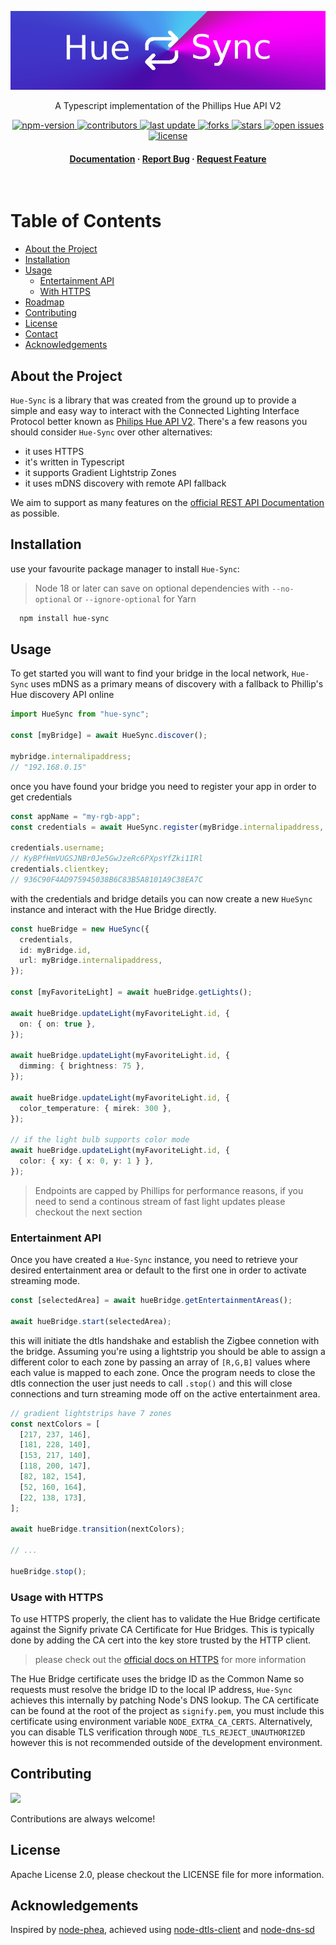 <div align="center">

<img 
    width="auto" 
    height="auto" 
    alt="hue-sync" 
    src="assets/logo.png" 
    style="min-height: 80px;" 
  />

  <p>
    A Typescript implementation of the Phillips Hue API V2
  </p>

<!-- Badges -->
<p>
  <a href="https://www.npmjs.com/package/hue-sync">
    <img src="https://img.shields.io/npm/v/hue-sync" alt="npm-version" />
  </a>
  <a href="https://github.com/jdmg94/hue-sync/graphs/contributors">
    <img src="https://img.shields.io/github/contributors/jdmg94/hue-sync" alt="contributors" />
  </a>
  <a href="">
    <img src="https://img.shields.io/github/last-commit/jdmg94/hue-sync" alt="last update" />
  </a>
  <a href="https://github.com/jdmg94/hue-sync/network/members">
    <img src="https://img.shields.io/github/forks/jdmg94/hue-sync" alt="forks" />
  </a>
  <a href="https://github.com/jdmg94/hue-sync/stargazers">
    <img src="https://img.shields.io/github/stars/jdmg94/hue-sync" alt="stars" />
  </a>
  <a href="https://github.com/jdmg94/hue-sync/issues/">
    <img src="https://img.shields.io/github/issues/jdmg94/hue-sync" alt="open issues" />
  </a>
  <a href="https://github.com/jdmg94/hue-sync/blob/master/LICENSE">
    <img src="https://img.shields.io/github/license/jdmg94/hue-sync.svg" alt="license" />
  </a>
</p>

<h4>
    <a href="https://github.com/jdmg94/hue-sync/README.md">Documentation</a>
  <span> · </span>
    <a href="https://github.com/jdmg94/hue-sync/issues/">Report Bug</a>
  <span> · </span>
    <a href="https://github.com/jdmg94/hue-sync/issues/">Request Feature</a>
  </h4>
</div>

<br />

<!-- Table of Contents -->

# Table of Contents

- [About the Project](#about-the-project)
- [Installation](#installation)
- [Usage](#usage)
  - [Entertainment API](#entertainment-api)
  - [With HTTPS](#usage-with-https)
- [Roadmap](#roadmap)
- [Contributing](#contributing)
- [License](#license)
- [Contact](#contact)
- [Acknowledgements](#acknowledgements)

<!-- About the Project -->

## About the Project

`Hue-Sync` is a library that was created from the ground up to provide a simple and easy way to interact with the Connected Lighting Interface Protocol better known as [Philips Hue API V2](https://developers.meethue.com/develop/hue-api-v2/). There's a few reasons you should consider `Hue-Sync` over other alternatives:

- it uses HTTPS
- it's written in Typescript
- it supports Gradient Lightstrip Zones
- it uses mDNS discovery with remote API fallback

We aim to support as many features on the [official REST API Documentation](https://developers.meethue.com/develop/hue-api-v2/api-reference/) as possible.

<!-- Installation -->

## Installation

use your favourite package manager to install `Hue-Sync`:

> Node 18 or later can save on optional dependencies with `--no-optional`
> or `--ignore-optional` for Yarn

```bash
  npm install hue-sync
```

<!-- Usage -->

## Usage

To get started you will want to find your bridge in the local network, `Hue-Sync` uses mDNS as a primary means of discovery with a fallback to Phillip's Hue discovery API online

```typescript
import HueSync from "hue-sync";

const [myBridge] = await HueSync.discover();

mybridge.internalipaddress;
// "192.168.0.15"
```

once you have found your bridge you need to register your app in order to get credentials

```typescript
const appName = "my-rgb-app";
const credentials = await HueSync.register(myBridge.internalipaddress, appName);

credentials.username;
// KyBPfHmVUGSJNBr0Je5GwJzeRc6PXpsYfZki1IRl
credentials.clientkey;
// 936C90F4AD975945038B6C83B5A8101A9C38EA7C
```

with the credentials and bridge details you can now create a new `HueSync` instance and interact with the Hue Bridge directly.
 

```typescript
const hueBridge = new HueSync({
  credentials,
  id: myBridge.id,
  url: myBridge.internalipaddress,
});

const [myFavoriteLight] = await hueBridge.getLights();

await hueBridge.updateLight(myFavoriteLight.id, {
  on: { on: true },
});

await hueBridge.updateLight(myFavoriteLight.id, {
  dimming: { brightness: 75 },
});

await hueBridge.updateLight(myFavoriteLight.id, {
  color_temperature: { mirek: 300 },
});

// if the light bulb supports color mode
await hueBridge.updateLight(myFavoriteLight.id, {
  color: { xy: { x: 0, y: 1 } },
});
```
> Endpoints are capped by Phillips for performance reasons, if you need to send a continous stream of fast light updates please checkout the next section
### Entertainment API

Once you have created a `Hue-Sync` instance, you need to retrieve your desired entertainment area or default to the first one in order to activate streaming mode.

```typescript
const [selectedArea] = await hueBridge.getEntertainmentAreas();

await hueBridge.start(selectedArea);
```

this will initiate the dtls handshake and establish the Zigbee connetion with the bridge. Assuming you're using a lightstrip you should be able to assign a different color to each zone by passing an array of `[R,G,B]` values where each value is mapped to each zone. Once the program needs to close the dtls connection the user just needs to call `.stop()` and this will close connections and turn streaming mode off on the active entertainment area.

```typescript
// gradient lightstrips have 7 zones
const nextColors = [
  [217, 237, 146],
  [181, 228, 140],
  [153, 217, 140],
  [118, 200, 147],
  [82, 182, 154],
  [52, 160, 164],
  [22, 138, 173],
];

await hueBridge.transition(nextColors);

// ...

hueBridge.stop();
```

### Usage with HTTPS

To use HTTPS properly, the client has to validate the Hue Bridge certificate against the Signify private CA Certificate for Hue Bridges. This is typically done by adding the CA cert into the key store trusted by the HTTP client.

> please check out the [official docs on HTTPS](https://developers.meethue.com/develop/application-design-guidance/using-https/) for more information

The Hue Bridge certificate uses the bridge ID as the Common Name so requests must resolve the bridge ID to the local IP address, `Hue-Sync` achieves this internally by patching Node's DNS lookup. The CA certificate can be found at the root of the project as `signify.pem`, you must include this certificate using environment variable `NODE_EXTRA_CA_CERTS`. Alternatively, you can disable TLS verification through `NODE_TLS_REJECT_UNAUTHORIZED` however this is not recommended outside of the development environment.

<!-- Contributing -->

## Contributing

<a href="https://github.com/jdmg94/hue-sync/graphs/contributors">
  <img src="https://contrib.rocks/image?repo=jdmg94/hue-sync" />
</a>

Contributions are always welcome!

<!-- License -->

## License

Apache License 2.0, please checkout the LICENSE file for more information.

<!-- Acknowledgments -->

## Acknowledgements

Inspired by [node-phea](https://github.com/JakeBednard/node-phea), achieved using [node-dtls-client](https://github.com/AlCalzone/) and [node-dns-sd](https://github.com/futomi/node-dns-sd)
